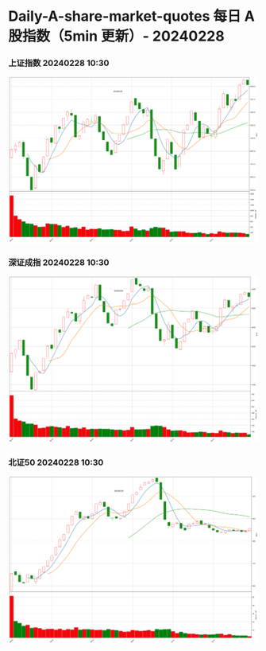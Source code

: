 
# Daily-A-share-market-quotes 每日 A 股指数（5min 更新）- 20240228

### 上证指数 20240228 10:30
![](./fig/2024/2/20240228-sh000001.png)

### 深证成指 20240228 10:30
![](./fig/2024/2/20240228-sz399001.png)

### 北证50 20240228 10:30
![](./fig/2024/2/20240228-bj899050.png)
